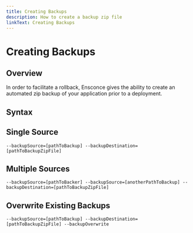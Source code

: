 ```yaml
---
title: Creating Backups
description: How to create a backup zip file
linkText: Creating Backups
---
```


# Creating Backups

## Overview

In order to facilitate a rollback, Ensconce gives the ability to create an automated zip backup of your application prior to a deployment.

## Syntax

## Single Source

`--backupSource=[pathToBackup] --backupDestination=[pathToBackupZipFile]`

## Multiple Sources

`--backupSource=[pathToBacker] --backupSource=[anotherPathToBackup] --backupDestination=[pathToBackupZipFile]`

## Overwrite Existing Backups

`--backupSource=[pathToBackup] --backupDestination=[pathToBackupZipFile] --backupOverwrite`
